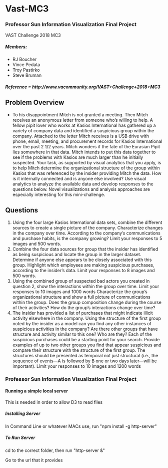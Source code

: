 <h1><strong>Vast-MC3</strong></h1>
<h3>Professor Sun Information Visualization Final Project</h3>
VAST Challenge 2018 MC3

<h5 style = "font: 70px;">Members:</h5>
<ul>
  <li>RJ Boucher</li>
  <li>Vince Pedata</li>
  <li>Troy Pastirko</li>
  <li>Steve Bruman</li>
</ul>

<div>
  <h5>Reference = http://www.vacommunity.org/VAST+Challenge+2018+MC3</h5>
  <h2>Problem Overview</h2>
  <ul>
    <li>To his disappointment Mitch is not granted a meeting. Then Mitch receives an anonymous letter from someone who’s willing to help. A fellow pipit lover who works at Kasios International has gathered up a variety of company data and identified a suspicious group within the company. Attached to the letter Mitch receives is a USB drive with phone, email, meeting, and procurement records for Kasios International over the past 2 1/2 years. Mitch wonders if the fate of the Eurasian Pipit lies somewhere in that data. Mitch intends to put this data together to see if the problems with Kasios are much larger than he initially suspected. Your task, as supported by visual analytics that you apply, is to help Mitch determine the organizational structure of the group within Kasios that was referenced by the insider providing Mitch the data. How is it internally connected and is anyone else involved? Use visual analytics to analyze the available data and develop responses to the questions below. Novel visualizations and analysis approaches are especially interesting for this mini-challenge.
    </li>
  </ul>
</div>

<div>
  <h2>Questions</h2>
  <ol>
    <li>Using the four large Kasios International data sets, combine the different sources to create a single picture of the company. Characterize changes in the company over time. According to the company’s communications and purchase habits, is the company growing? Limit your responses to 5 images and 500 words. </li>
    <li>Combine the four data sources for group that the insider has identified as being suspicious and locate the group in the larger dataset. Determine if anyone else appears to be closely associated with this group. Highlight which employees are making suspicious purchases, according to the insider’s data. Limit your responses to 8 images and 500 words.</li>
    <li>Using the combined group of suspected bad actors you created in question 2, show the interactions within the group over time. Limit your responses to 10 images and 1000 words
Characterize the group’s organizational structure and show a full picture of communications within the group.
Does the group composition change during the course of their activities?
How do the group’s interactions change over time?</li>
    <li>The insider has provided a list of purchases that might indicate illicit activity elsewhere in the company. Using the structure of the first group noted by the insider as a model can you find any other instances of suspicious activities in the company? Are there other groups that have structure and activity similar to this one? Who are they? Each of the suspicious purchases could be a starting point for your search. Provide examples of up to two other groups you find that appear suspicious and compare their structure with the structure of the first group. The structures should be presented as temporal not just structural (i.e., the sequence of events—A is followed by B one or two days later—will be important). Limit your responses to 10 images and 1200 words</li>
  </ol>
</div>
  






<h3>Professor Sun Information Visualization Final Project</h3>

<h4>Running a simple local server</h4>
<p>This is needed in order to allow D3 to read files</p>
<h5>Installing Server</h5>
<p>In Command Line or whatever MACs use, run "npm install -g http-server"</p>
<h5>To Run Server</h5>
<p>cd to the correct folder, then run "http-server &"</p>
<p>Go to the url that it provides</p>

